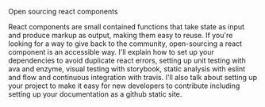 Open sourcing react components

React components are small contained functions that take state as input and
produce markup as output, making them easy to reuse.  If you're looking for a
way to give back to the community, open-sourcing a react component is an
accessible way.  I'll explain how to set up your dependencies to avoid duplicate
react errors, setting up unit testing with ava and enzyme, visual testing with
storybook, static analysis with eslint and flow and continuous integration with
travis.  I'll also talk about setting up your project to make it easy for new
developers to contribute including setting up your documentation as a github
static site.
